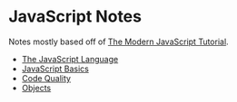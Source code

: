 # JavaScript Notes

Notes mostly based off of [The Modern JavaScript Tutorial](https://javascript.info/).

- [The JavaScript Language](The%20Javascript%20Language.md)
- [JavaScript Basics](JavaScript%20Basics.md)
- [Code Quality](Code%20Quality.md)
- [Objects](Objects.md)
